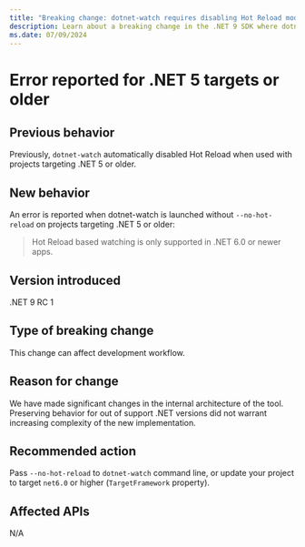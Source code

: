 ```yaml
---
title: "Breaking change: dotnet-watch requires disabling Hot Reload mode for projects targeting .NET 5 or older"
description: Learn about a breaking change in the .NET 9 SDK where dotnet-watch requires disabling Hot Reload for projects targeting .NET 5 or older.
ms.date: 07/09/2024
---
```

# Error reported for .NET 5 targets or older

## Previous behavior

Previously, `dotnet-watch` automatically disabled Hot Reload when used with projects targeting .NET 5 or older.

## New behavior

An error is reported when dotnet-watch is launched without `--no-hot-reload` on projects targeting .NET 5 or older:

> Hot Reload based watching is only supported in .NET 6.0 or newer apps. 

## Version introduced

.NET 9 RC 1

## Type of breaking change

This change can affect development workflow.

## Reason for change

We have made significant changes in the internal architecture of the tool. Preserving behavior for out of support .NET versions did not warrant increasing complexity of the new implementation.

## Recommended action

Pass `--no-hot-reload` to `dotnet-watch` command line, or update your project to target `net6.0` or higher (`TargetFramework` property).

## Affected APIs

N/A

